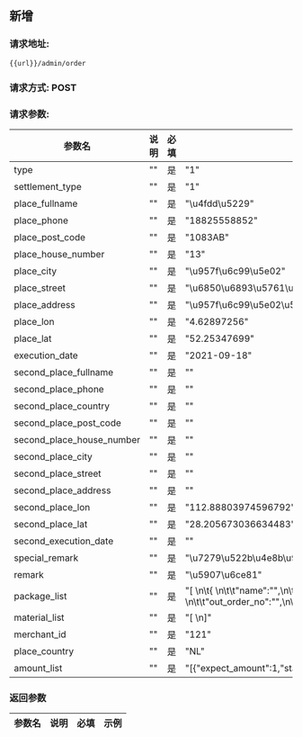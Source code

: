 ## 新增
### 请求地址:
```
{{url}}/admin/order
```
### 请求方式: POST  
### 请求参数:  

|参数名|说明|必填|示例|  
 |---|---|---|---|  
|type|""|是|"1"|  
|settlement_type|""|是|"1"|  
|place_fullname|""|是|"\u4fdd\u5229"|  
|place_phone|""|是|"18825558852"|  
|place_post_code|""|是|"1083AB"|  
|place_house_number|""|是|"13"|  
|place_city|""|是|"\u957f\u6c99\u5e02"|  
|place_street|""|是|"\u6850\u6893\u5761\u897f\u8def"|  
|place_address|""|是|"\u957f\u6c99\u5e02\u5cb3\u9e93\u533a\u9e93\u8c37\u8857\u9053\u4fdd\u5229\u6797\u8bed\u4e2d\u5fc3\u5199\u5b57\u697c\u6850\u6893\u5761\u897f\u8def550\u53f7"|  
|place_lon|""|是|"4.62897256"|  
|place_lat|""|是|"52.25347699"|  
|execution_date|""|是|"2021-09-18"|  
|second_place_fullname|""|是|""|  
|second_place_phone|""|是|""|  
|second_place_country|""|是|""|  
|second_place_post_code|""|是|""|  
|second_place_house_number|""|是|""|  
|second_place_city|""|是|""|  
|second_place_street|""|是|""|  
|second_place_address|""|是|""|  
|second_place_lon|""|是|"112.88803974596792"|  
|second_place_lat|""|是|"28.205673036634483"|  
|second_execution_date|""|是|""|  
|special_remark|""|是|"\u7279\u522b\u4e8b\u98791"|  
|remark|""|是|"\u5907\u6ce81"|  
|package_list|""|是|"[     \n\t{        \n\t\t\"name\":\"\",\n\t\t\"express_first_no\":\"20s2212222222212221022223B\",\n\t\t\"express_second_no\":\"\", \n\t\t\"out_order_no\":\"\",\n\t\t\"weight\":\"12.12\",\n\t\t\"expect_quantity\":\"12\", \n\t\t\"remark\":\"12\"\n\t}\n]"|  
|material_list|""|是|"[ \n]"|  
|merchant_id|""|是|"121"|  
|place_country|""|是|"NL"|  
|amount_list|""|是|"[{\"expect_amount\":1,\"status\":2}]"|  
### 返回参数  

|参数名|说明|必填|示例|  
 |---|---|---|---|  
